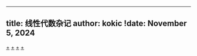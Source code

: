 
---
title: 线性代数杂记
author: kokic
!date: November 5, 2024
---

[+](/linear-algebra/kontsevich-periodicity.md#:embed)
[+](/linear-algebra/rayleigh-quotient.md#:embed)
[+](/linear-algebra/permutation-matrix.md#:embed)
[+](/linear-algebra/automata-matrix.md#:embed)
